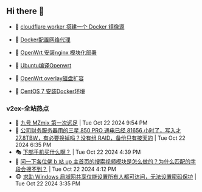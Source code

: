 ## Hi there 👋

<!--
**dkyg666/dkyg666** is a ✨ _special_ ✨ repository because its `README.md` (this file) appears on your GitHub profile.

Here are some ideas to get you started:

- 🔭 I’m currently working on ...
- 🌱 I’m currently learning ...
- 👯 I’m looking to collaborate on ...
- 🤔 I’m looking for help with ...
- 💬 Ask me about ...
- 📫 How to reach me: ...
- 😄 Pronouns: ...
- ⚡ Fun fact: ...
-->

<!-- BLOG-POST-LIST:START -->
- 🦩 [cloudflare worker 搭建一个 Docker 镜像源](http://blog.1996099.xyz/archives/cloudflare-worker-da-jian-yi-ge-docker-jing-xiang-zhan) 

- 🚦 [Docker配置网络代理](http://blog.1996099.xyz/archives/dockerpei-zhi-wang-luo-dai-li) 

- 🫶 [OpenWrt 安装nginx 模块化部署](http://blog.1996099.xyz/archives/openwrt-an-zhuang-nginx-mo-kuai-hua-bu-shu) 

- 🦄 [Ubuntu编译Openwrt](http://blog.1996099.xyz/archives/ubuntuzi-bian-yi-openwrt) 

- 🐻 [OpenWrt overlay磁盘扩容](http://blog.1996099.xyz/archives/openwrt-overlay) 

- 🤖 [CentOS 7 安装Docker环境](http://blog.1996099.xyz/archives/centos-docker) 
<!-- BLOG-POST-LIST:END -->

### v2ex-全站热点
<!-- v2ex:START -->
- 🥸 [九号 MZmix 第一次远足](https://www.v2ex.com/t/1082728#reply0) | Tue Oct 22 2024 9:54 PM
- 🤗 [公司财务服务器用的三星 850 PRO 通电已经 81656 小时了，写入才 27.8TBW，有必要换掉吗？没有组 RAID，备份只有按天的](https://www.v2ex.com/t/1082724#reply2) | Tue Oct 22 2024 6:35 PM
- 🎭 [下部手机买什么啊？](https://www.v2ex.com/t/1082720#reply8) | Tue Oct 22 2024 4:39 PM
- 🥷 [问一下各位佬 b 站 up 主首页的搜索视频模块是怎么做的？为什么匹配的字段会搜不到？](https://www.v2ex.com/t/1082716#reply0) | Tue Oct 22 2024 4:12 PM
- 🐵 [求助 Windows 局域网共享仅能设置所有人都可访问，无法设置密码保护](https://www.v2ex.com/t/1082711#reply5) | Tue Oct 22 2024 3:35 PM<!-- v2ex:END -->

